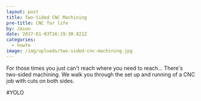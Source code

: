 ```yaml
---
layout: post
title: Two-Sided CNC Machining
pre-title: CNC for life
by: Jason
date: 2017-01-03T16:19:30.821Z
categories:
  - howto
image: /img/uploads/two-sided-cnc-machining.jpg
---
```

For those times you just can't reach where you need to reach... There's two-sided machining. We walk you through the set up and running of a CNC job with cuts on both sides.



\#YOLO
